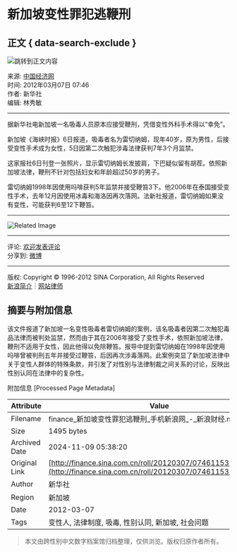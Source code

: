 # 新加坡变性罪犯逃鞭刑

## 正文 { data-search-exclude }


![跳转到正文内容](http://i2.sinaimg.cn/home/deco/2009/0330/con_logo_fin.gif)

来源: [中国经济网](http://intl.ce.cn/qqss/201203/07/t20120307_23134736.shtml)  
时间: 2012年03月07日 07:46  
作者: 新华社  
编辑: 林秀敏  

---

据新华社电新加坡一名吸毒人员原本应接受鞭刑，凭借变性外科手术得以“幸免”。

新加坡《海峡时报》6日报道，吸毒者名为雷切纳姆，现年40岁，原为男性，后接受变性手术成为女性，5日因第二次触犯涉毒法律获判7年3个月监禁。

这家报社6日刊登一张照片，显示雷切纳姆长发披肩，下巴疑似留有胡茬。依照新加坡法律，鞭刑不针对包括妇女和年龄超过50岁的男子。

雷切纳姆1998年因使用吗啡获判5年监禁并接受鞭笞3下。他2006年在泰国接受变性手术，去年12月因使用冰毒和海洛因再次落网。法新社报道，雷切纳姆如果没有变性，可能获判6至12下鞭笞。

---

![Related Image](http://i0.sinaimg.cn/cj/pc/2009-08-24/32/U447P31T32D60406F651DT20090824113308.jpg)

--- 

评论: [欢迎发表评论](http://comment5.news.sina.com.cn/comment/comment5.html?channel=cj&newsid=31-1-11531346)  
分享到: [微博](http://weibo.com/cecn?zwm=finance)

--- 

版权: Copyright © 1996-2012 SINA Corporation, All Rights Reserved  
[新浪简介](http://corp.sina.com.cn/chn/)┊[网站律师](http://www.sina.com.cn/intro/lawfirm.shtml)

## 摘要与附加信息

<!-- tcd_abstract -->
该文件报道了新加坡一名变性吸毒者雷切纳姆的案例，该名吸毒者因第二次触犯毒品法律而被判处监禁，然而由于其在2006年接受了变性手术，依照新加坡法律，鞭刑不适用于女性，因此他得以免除鞭笞。报导中提到雷切纳姆在1998年因使用吗啡曾被判刑五年并接受过鞭笞，后因再次涉毒落网。此案例突显了新加坡法律中关于变性人群体的特殊条款，并引发了对性别与法律制裁之间关系的讨论，反映出性别认同在法律中的复杂性。
<!-- tcd_abstract_end -->

附加信息 [Processed Page Metadata]

| Attribute       | Value                                  |
|-----------------|----------------------------------------|
| Filename        | finance_新加坡变性罪犯逃鞭刑_手机新浪网_-_新浪财经.md                             |
| Size            | 1495 bytes                           |
| Archived Date   | 2024-11-09 05:38:20                             |
| Original Link   | [http://finance.sina.com.cn/roll/20120307/074611531346.shtml](http://finance.sina.com.cn/roll/20120307/074611531346.shtml)                       |
| Author          | 新华社                               |
| Region          | 新加坡                               |
| Date            | 2012-03-07                                 |
| Tags            | 变性人, 法律制度, 吸毒, 性别认同, 新加坡, 社会问题                                 |
>
> 本文由跨性别中文数字档案馆归档整理，仅供浏览。版权归原作者所有。
>